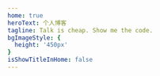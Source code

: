 ```yaml
---
home: true
heroText: 个人博客
tagline: Talk is cheap. Show me the code. 
bgImageStyle: {
  height: '450px'
}
isShowTitleInHome: false
---
```

